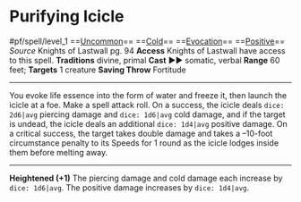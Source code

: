 # Purifying Icicle
#pf/spell/level_1
==[Uncommon](../../../Traits/Uncommon.md)== ==[Cold](../../../Traits/Cold.md)== ==[Evocation](../../../Traits/Evocation.md)== ==[Positive](../../../Traits/Positive.md)==
*Source* Knights of Lastwall pg. 94
**Access** Knights of Lastwall have access to this spell.
**Traditions** divine, primal
**Cast** ►► somatic, verbal
**Range** 60 feet; **Targets** 1 creature
**Saving Throw** Fortitude

---
You evoke life essence into the form of water and freeze it, then launch the icicle at a foe. Make a spell attack roll. On a success, the icicle deals `dice: 2d6|avg` piercing damage and `dice: 1d6|avg` cold damage, and if the target is undead, the icicle deals an additional `dice: 1d4|avg` positive damage. On a critical success, the target takes double damage and takes a –10-foot circumstance penalty to its Speeds for 1 round as the icicle lodges inside them before melting away.

<hr>

**Heightened (+1)** The piercing damage and cold damage each increase by `dice: 1d6|avg`. The positive damage increases by `dice: 1d4|avg`.